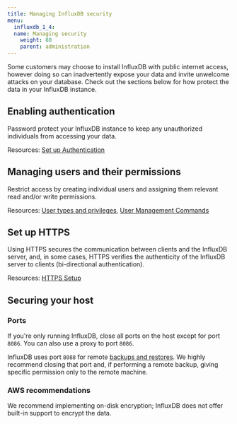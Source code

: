 ```yaml
---
title: Managing InfluxDB security
menu:
  influxdb_1_4:
  name: Managing security
    weight: 80
    parent: administration
---
```


Some customers may choose to install InfluxDB with public internet access, however
doing so can inadvertently expose your data and invite unwelcome attacks on your database.
Check out the sections below for how protect the data in your InfluxDB instance.

## Enabling authentication

Password protect your InfluxDB instance to keep any unauthorized individuals
from accessing your data.

Resources:
[Set up Authentication](/influxdb/v1.4/query_language/authentication_and_authorization/#set-up-authentication)

## Managing users and their permissions

Restrict access by creating individual users and assigning them relevant
read and/or write permissions.

Resources:
[User types and privileges](/influxdb/v1.4/query_language/authentication_and_authorization/#user-types-and-privileges),
[User Management Commands](/influxdb/v1.4/query_language/authentication_and_authorization/#user-management-commands)

## Set up HTTPS

Using HTTPS secures the communication between clients and the InfluxDB server, and, in
some cases, HTTPS verifies the authenticity of the InfluxDB server to clients (bi-directional authentication).

Resources:
[HTTPS Setup](/influxdb/v1.4/administration/https_setup/)

## Securing your host

### Ports
If you're only running InfluxDB, close all ports on the host except for port `8086`.
You can also use a proxy to port `8086`.

InfluxDB uses port `8088` for remote [backups and restores](/influxdb/v1.4/administration/backup_and_restore/).
We highly recommend closing that port and, if performing a remote backup,
giving specific permission only to the remote machine.

### AWS recommendations

We recommend implementing on-disk encryption; InfluxDB does not offer built-in support to encrypt the data.
